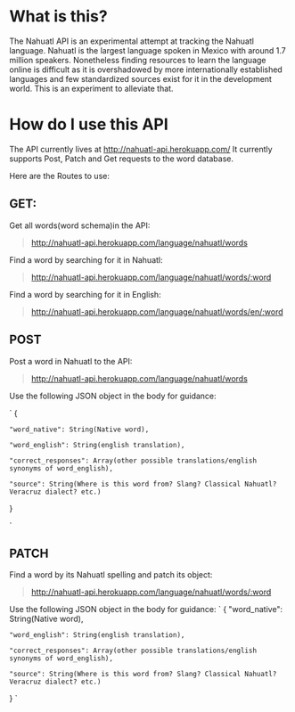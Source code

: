 # What is this?
The Nahuatl API is an experimental attempt at tracking the Nahuatl language. 
Nahuatl is the largest language spoken in Mexico with around 1.7 million speakers.
Nonetheless finding resources to learn the language online is difficult as it is 
overshadowed by more internationally established languages and few standardized sources
exist for it in the development world. This is an experiment to alleviate that.

# How do I use this API 

The API currently lives at http://nahuatl-api.herokuapp.com/
It currently supports Post, Patch and Get requests to the word database.

Here are the Routes to use:

## GET:
Get all words(word schema)in the API:
>http://nahuatl-api.herokuapp.com/language/nahuatl/words

Find a word by searching for it in Nahuatl:
>http://nahuatl-api.herokuapp.com/language/nahuatl/words/:word

Find a word by searching for it in English:
>http://nahuatl-api.herokuapp.com/language/nahuatl/words/en/:word

## POST

Post a word in Nahuatl to the API:
>http://nahuatl-api.herokuapp.com/language/nahuatl/words

Use the following JSON object in the body for guidance:

`
{

	"word_native": String(Native word),

	"word_english": String(english translation),

	"correct_responses": Array(other possible translations/english synonyms of word_english),

	"source": String(Where is this word from? Slang? Classical Nahuatl? Veracruz dialect? etc.)

}

`

## PATCH

Find a word by its Nahuatl spelling and patch its object:

>http://nahuatl-api.herokuapp.com/language/nahuatl/words/:word

Use the following JSON object in the body for guidance:
`
{
	"word_native": String(Native word),

	"word_english": String(english translation),

	"correct_responses": Array(other possible translations/english synonyms of word_english),

	"source": String(Where is this word from? Slang? Classical Nahuatl? Veracruz dialect? etc.)
	
}
`